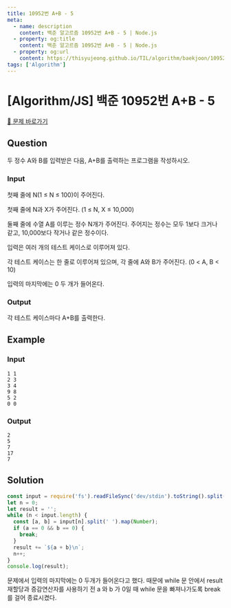 ```yaml
---
title: 10952번 A+B - 5
meta:
  - name: description
    content: 백준 알고르즘 10952번 A+B - 5 | Node.js
  - property: og:title
    content: 백준 알고르즘 10952번 A+B - 5 | Node.js
  - property: og:url
    content: https://thisyujeong.github.io/TIL/algorithm/baekjoon/10952.html
tags: ['Algorithm']
---
```


# [Algorithm/JS] 백준 10952번 A+B - 5

[🔗 문제 바로가기](https://www.acmicpc.net/problem/10952)

## Question

두 정수 A와 B를 입력받은 다음, A+B를 출력하는 프로그램을 작성하시오.

### Input

첫째 줄에 N(1 ≤ N ≤ 100)이 주어진다.

첫째 줄에 N과 X가 주어진다. (1 ≤ N, X ≤ 10,000)

둘째 줄에 수열 A를 이루는 정수 N개가 주어진다. 주어지는 정수는 모두 1보다 크거나 같고, 10,000보다 작거나 같은 정수이다.

입력은 여러 개의 테스트 케이스로 이루어져 있다.

각 테스트 케이스는 한 줄로 이루어져 있으며, 각 줄에 A와 B가 주어진다. (0 < A, B < 10)

입력의 마지막에는 0 두 개가 들어온다.

### Output

각 테스트 케이스마다 A+B를 출력한다.

## Example

### Input

```
1 1
2 3
3 4
9 8
5 2
0 0
```

### Output

```
2
5
7
17
7
```

## Solution

```js
const input = require('fs').readFileSync('dev/stdin').toString().split('\n');
let n = 0;
let result = '';
while (n < input.length) {
  const [a, b] = input[n].split(' ').map(Number);
  if (a == 0 && b == 0) {
    break;
  }
  result += `${a + b}\n`;
  n++;
}
console.log(result);
```

문제에서 입력의 마지막에는 0 두개가 들어온다고 했다. 때문에 while 문 안에서 result 재할당과 증감연산자를 사용하기 전 a 와 b 가 0일 때 while 문을 빠져나가도록 break 를 걸어 종료시켰다.
